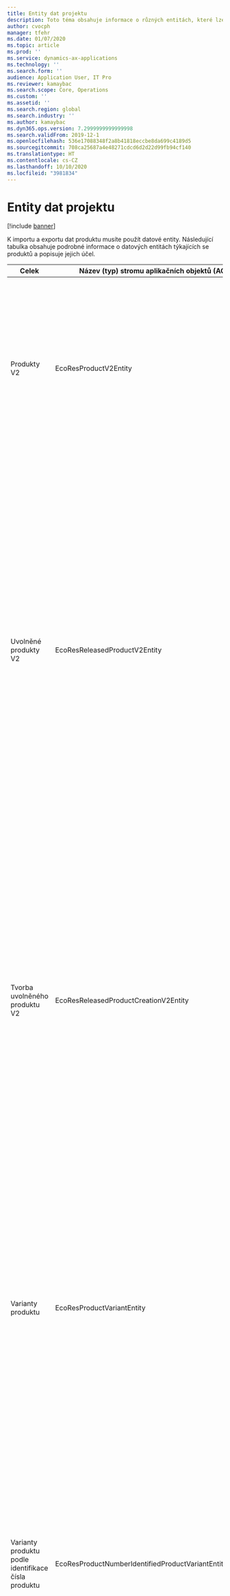 ```yaml
---
title: Entity dat projektu
description: Toto téma obsahuje informace o různých entitách, které lze použít k importu a exportu dat produktu.
author: cvocph
manager: tfehr
ms.date: 01/07/2020
ms.topic: article
ms.prod: ''
ms.service: dynamics-ax-applications
ms.technology: ''
ms.search.form: ''
audience: Application User, IT Pro
ms.reviewer: kamaybac
ms.search.scope: Core, Operations
ms.custom: ''
ms.assetid: ''
ms.search.region: global
ms.search.industry: ''
ms.author: kamaybac
ms.dyn365.ops.version: 7.2999999999999998
ms.search.validFrom: 2019-12-1
ms.openlocfilehash: 536e17088348f2a8b41818eccbe8da699c4189d5
ms.sourcegitcommit: 708ca25687a4e48271cdcd6d2d22d99fb94cf140
ms.translationtype: HT
ms.contentlocale: cs-CZ
ms.lasthandoff: 10/10/2020
ms.locfileid: "3981834"
---
```

# <a name="product-data-entities"></a>Entity dat projektu

[!include [banner](../includes/banner.md)]

K importu a exportu dat produktu musíte použít datové entity. Následující tabulka obsahuje podrobné informace o datových entitách týkajících se produktů a popisuje jejich účel.

| Celek | Název (typ) stromu aplikačních objektů (AOT) | Poznámky |
|--------|-------------------------------------------|-------|
| Produkty V2 | EcoResProductV2Entity | Tato entita slouží k importu a exportu sdílených produktů – jedinečných produktů a základních produktů. Umožňuje aktualizace. Nepodporuje operace SQL založené na sadě. Je povolen pro protokol OData (Open Data Protocol). |
| Uvolněné produkty V2 | EcoResReleasedProductV2Entity | Tato entita slouží k importu a exportu vydaných produktů – jedinečných produktů a základních produktů. Umožňuje aktualizace. Vyžaduje, aby byl sdílený produkt již vytvořen. Při importu nového produktu dojde k vydání tohoto sdíleného produktu. Existují také samostatné entity, které lze použít k importu a exportu vydaných základních produktů a vydaných jedinečných variant. Tato entita nepodporuje operace SQL založené na sadě nebo operacích odstranění. Je povolena pro OData. |
| Tvorba uvolněného produktu V2 | EcoResReleasedProductCreationV2Entity | Tato entita slouží k importu sdílených produktů a vydaných produktů v jediném kroku. Přestože podporuje export, toto použití se nedoporučuje, protože účelem této entity je vytvoření produktu. Nepodporuje aktualizace. Podporuje omezenou sadu polí (pole, která jsou k dispozici v dialogovém okně pro vytvoření produktu). Nepodporuje operace SQL založené na sadě. Není vystavena přes OData. |
| Varianty produktu | EcoResProductVariantEntity | Tato entita slouží k importu a exportu variant sdílených produktů. Umožňuje aktualizace. Vyžaduje, aby byly hodnoty dimenzí již vytvořeny. Integrační klíč je základní produkt plus dimenze produktu. Tato entita nepodporuje operace SQL založené na sadě. Je povolena pro OData. Podporuje operace odstranění. Nelze ji rozšířit přidáním nových dimenzí produktu. |
| Varianty produktu podle identifikace čísla produktu | EcoResProductNumberIdentifiedProductVariantEntity | Tato entita slouží k importu a exportu variant sdílených produktů. Umožňuje aktualizace. Vyžaduje, aby byly hodnoty dimenzí již vytvořeny. Integrační klíč je číslo produktu (zatímco integrační klíč pro entitu **Varianty produktu** je základní produkt a dimenze produktu). |
| Uvolněné varianty produktu | EcoResReleasedProductVariantEntity | Tato entita slouží k importu a exportu variant vydaných produktů. Umožňuje aktualizace. Vyžaduje, aby byly varianty sdíleného produktu již vytvořeny. Při importu nové varianty produktu dojde k vydání varianty sdíleného produktu. Tato entita nepodporuje operace SQL založené na sadě. Je povolena pro OData. Přestože podporuje operace odstranění, toto použití v současné době způsobuje poškození dat z důvodu chyby na aktuální platformě. Tuto entitu nelze rozšířit přidáním nových dimenzí produktu. |
| Uvolněné varianty produktu podle identifikace čísla produktu | EcoResProductNumberIdentifiedReleasedProductVariantEntity | Tato entita připomíná entitu **Varianty vydaného produktu** , ale integračním klíčem je číslo produktu místo základního produktu plus dimenze produktu. Lze ji rozšířit přidáním nových dimenzí produktu. |
| Prodejné uvolněné produkty | EcoResSellableReleasedProductEntity | Tato entita slouží k exportu pouze prodejných produktů. Prodejné produkty jsou produkty, které mají informace potřebné k tomu, aby mohly být použity v prodejní objednávce. Stejná pravidla platí, když je produkt ověřen pomocí funkce **Ověřit** na stránce **Vydané produkty** . |
| Vydané jedinečné produkty V2 | EcoResDistinctProductV2Entity | Tato entita slouží k exportu pouze jedinečných produktů. Tyto jedinečné produkty mohou být produkty, produkty podtypu a varianty produktu. |
| Vydané základní produkty V2 | EcoResProductMasterV2Entity | Tato entita slouží k importu a exportu základních produktů. Není povolena pro správu dat. |
| Položka – čárový kód | EcoResProductBarcodeEntity | Tato entita slouží k exportu produktů a čárových kódů. |
| Stavy životního cyklu produktu | EcoResProductLifecycleSateEntity | Tato entita slouží k importu a exportu různých stavů časově omezené podpory produktů, které lze přiřadit k produktu. |

> [!NOTE]
> Datovou entitu **Vydané produkty V2** můžete použít k importu produktů do systému pouze v případě, že byl sdílený produkt již vytvořen. V opačném případě musíte pro import produktů do systému použít datovou entitu **Vytvoření produktu** .

